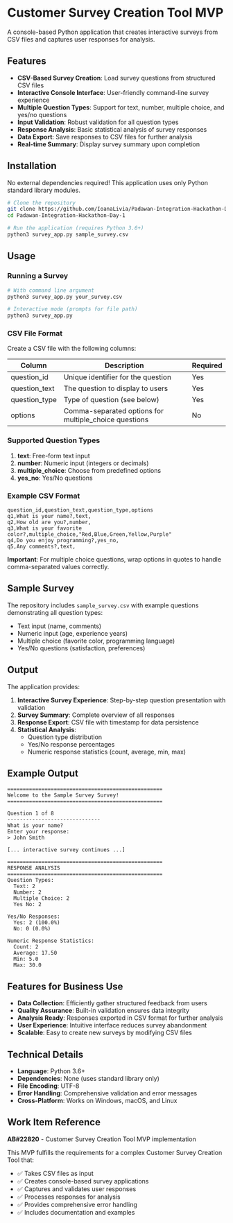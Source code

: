 # Customer Survey Creation Tool MVP

A console-based Python application that creates interactive surveys from CSV files and captures user responses for analysis.

## Features

- **CSV-Based Survey Creation**: Load survey questions from structured CSV files
- **Interactive Console Interface**: User-friendly command-line survey experience
- **Multiple Question Types**: Support for text, number, multiple choice, and yes/no questions
- **Input Validation**: Robust validation for all question types
- **Response Analysis**: Basic statistical analysis of survey responses
- **Data Export**: Save responses to CSV files for further analysis
- **Real-time Summary**: Display survey summary upon completion

## Installation

No external dependencies required! This application uses only Python standard library modules.

```bash
# Clone the repository
git clone https://github.com/IoanaLivia/Padawan-Integration-Hackathon-Day-1.git
cd Padawan-Integration-Hackathon-Day-1

# Run the application (requires Python 3.6+)
python3 survey_app.py sample_survey.csv
```

## Usage

### Running a Survey

```bash
# With command line argument
python3 survey_app.py your_survey.csv

# Interactive mode (prompts for file path)
python3 survey_app.py
```

### CSV File Format

Create a CSV file with the following columns:

| Column | Description | Required |
|--------|-------------|----------|
| question_id | Unique identifier for the question | Yes |
| question_text | The question to display to users | Yes |
| question_type | Type of question (see below) | Yes |
| options | Comma-separated options for multiple_choice questions | No |

### Supported Question Types

1. **text**: Free-form text input
2. **number**: Numeric input (integers or decimals)
3. **multiple_choice**: Choose from predefined options
4. **yes_no**: Yes/No questions

### Example CSV Format

```csv
question_id,question_text,question_type,options
q1,What is your name?,text,
q2,How old are you?,number,
q3,What is your favorite color?,multiple_choice,"Red,Blue,Green,Yellow,Purple"
q4,Do you enjoy programming?,yes_no,
q5,Any comments?,text,
```

**Important**: For multiple choice questions, wrap options in quotes to handle comma-separated values correctly.

## Sample Survey

The repository includes `sample_survey.csv` with example questions demonstrating all question types:

- Text input (name, comments)
- Numeric input (age, experience years)
- Multiple choice (favorite color, programming language)
- Yes/No questions (satisfaction, preferences)

## Output

The application provides:

1. **Interactive Survey Experience**: Step-by-step question presentation with validation
2. **Survey Summary**: Complete overview of all responses
3. **Response Export**: CSV file with timestamp for data persistence
4. **Statistical Analysis**: 
   - Question type distribution
   - Yes/No response percentages
   - Numeric response statistics (count, average, min, max)

## Example Output

```
==================================================
Welcome to the Sample Survey Survey!
==================================================

Question 1 of 8
------------------------------
What is your name?
Enter your response:
> John Smith

[... interactive survey continues ...]

==================================================
RESPONSE ANALYSIS
==================================================
Question Types:
  Text: 2
  Number: 2
  Multiple Choice: 2
  Yes No: 2

Yes/No Responses:
  Yes: 2 (100.0%)
  No: 0 (0.0%)

Numeric Response Statistics:
  Count: 2
  Average: 17.50
  Min: 5.0
  Max: 30.0
```

## Features for Business Use

- **Data Collection**: Efficiently gather structured feedback from users
- **Quality Assurance**: Built-in validation ensures data integrity
- **Analysis Ready**: Responses exported in CSV format for further analysis
- **User Experience**: Intuitive interface reduces survey abandonment
- **Scalable**: Easy to create new surveys by modifying CSV files

## Technical Details

- **Language**: Python 3.6+
- **Dependencies**: None (uses standard library only)
- **File Encoding**: UTF-8
- **Error Handling**: Comprehensive validation and error messages
- **Cross-Platform**: Works on Windows, macOS, and Linux

## Work Item Reference

**AB#22820** - Customer Survey Creation Tool MVP implementation

This MVP fulfills the requirements for a complex Customer Survey Creation Tool that:
- ✅ Takes CSV files as input
- ✅ Creates console-based survey applications
- ✅ Captures and validates user responses
- ✅ Processes responses for analysis
- ✅ Provides comprehensive error handling
- ✅ Includes documentation and examples
